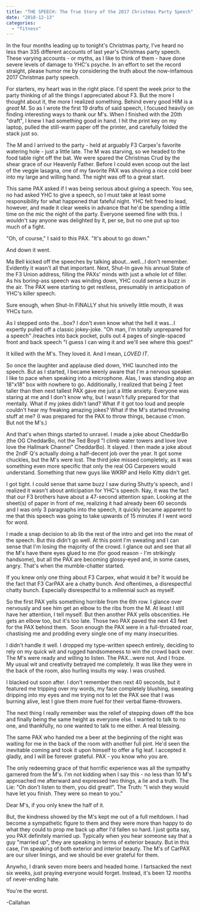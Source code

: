 ```yaml
---
title: "THE SPEECH: The True Story of the 2017 Christmas Party Speech"
date: "2018-12-13"
categories: 
  - "fitness"
---
```


In the four months leading up to tonight's Christmas party, I've heard no less than 335 different accounts of last year's Christmas party speech. These varying accounts - or myths, as I like to think of them - have done severe levels of damage to YHC's psyche. In an effort to set the record straight, please humor me by considering the truth about the now-infamous 2017 Christmas party speech. 

For starters, my heart was in the right place. I'd spent the week prior to the party thinking of all the things I appreciated about F3. But the more I thought about it, the more I realized something. Behind every good HIM is a _great_ M. So as I wrote the first 19 drafts of said speech, I focused heavily on finding interesting ways to thank our M's. When I finished with the 20th "draft", I knew I had something good in hand. I hit the print key on my laptop, pulled the still-warm paper off the printer, and carefully folded the stack just so. 

The M and I arrived to the party - held at arguably F3 Carpex's favorite watering hole - just a little late. The M was starving, so we headed to the food table right off the bat. We were spared the Christmas Crud by the shear grace of our Heavenly Father. Before I could even scoop out the last of the veggie lasagna, one of my favorite PAX was shoving a nice cold beer into my large and willing hand. The night was off to a great start.

This same PAX asked if I was being serious about giving a speech. You see, no had asked YHC to give a speech, so I must take at least some responsibility for what happened that fateful night. YHC felt freed to lead, however, and made it clear weeks in advance that he'd be spending a little time on the mic the night of the party. Everyone seemed fine with this. I wouldn't say anyone was delighted by it, per se, but no one put up too much of a fight. 

"Oh, of course," I said to this PAX. "It's about to go down."

And down it went. 

Ma Bell kicked off the speeches by talking about...well...I don't remember. Evidently it wasn't all that important. Next, Shut-In gave his annual State of the F3 Union address, filling the PAXs' minds with just a whole lot of filler. As his boring-ass speech was winding down, YHC could sense a buzz in the air. The PAX were starting to get restless, presumably in anticipation of YHC's killer speech. 

Sure enough, when Shut-In FINALLY shut his snivelly little mouth, it was YHCs turn. 

As I stepped onto the...box? I don't even know what the hell it was...I expertly pulled off a classic jokey-joke. "Oh man, I'm totally unprepared for a speech" /reaches into back pocket, pulls out 4 pages of single-spaced front and back speech "I guess I can wing it and we'll see where this goes!"

It killed with the M's. They loved it. And I mean, _LOVED IT_. 

So once the laughter and applause died down, YHC launched into the speech. But as I started, I became keenly aware that I'm a nervous speaker. I like to pace when speaking into a microphone. Alas, I was standing atop an 18"x18" box with nowhere to go. Additionally, I realized that being 2 feet taller than then next tallest PAX gave me just a little anxiety. Everyone was staring at me and I don't know why, but I wasn't fully prepared for that mentally. What if my jokes didn't land? What if it got too loud and people couldn't hear my freaking amazing jokes? What if the M's started throwing stuff at me? (I was prepared for the PAX to throw things, because c'mon. But not the M's.)

And that's when things started to unravel. I made a joke about CheddarBo (the OG CheddarBo, not the Ted Boyd "I climb water towers and love love love the Hallmark Channel" CheddarBo). It slayed. I then made a joke about the 2ndF Q's actually doing a half-decent job over the year. It got some chuckles, but the M's were lost. The third joke missed completely, as it was something even more specific that only the real OG Carpexers would understand. Something that new guys like WKRP and Hello Kitty didn't get. 

I got tight. I could sense that same buzz I saw during Shutty's speech, and I realized it wasn't about anticipation for YHC's speech. Nay, it was the fact that our F3 brothers have about a 47-second attention span. Looking at the sheet(s) of paper in front of me, realizing it had already been 60 seconds and I was only 3 paragraphs into the speech, it quickly became apparent to me that this speech was going to take upwards of 15 minutes if I went word for word. 

I made a snap decision to ab lib the rest of the intro and get into the meat of the speech. But this didn't go well. At this point I'm sweating and I can sense that I'm losing the majority of the crowd. I glance out and see that all the M's have there eyes glued to me (for good reason - I'm strikingly handsome), but all the PAX are becoming glossy-eyed and, in some cases, angry. That's when the mumble-chatter started. 

If you knew only one thing about F3 Carpex, what would it be? It would be the fact that F3 CarPAX are a chatty bunch. And oftentimes, a disrespectful chatty bunch. Especially disrespectful to a millennial such as myself. 

So the first PAX yells something horrible from the 6th row. I glance over nervously and see him get an elbow to the ribs from the M. At least I still have her attention, I tell myself. But then another PAX yells obscenities. He gets an elbow too, but it's too late. Those two PAX paved the next 43 feet for the PAX behind them.  Soon enough the PAX were in a full-throated roar, chastising me and prodding every single one of my many insecurities. 

I didn't handle it well. I dropped my type-written speech entirely, deciding to rely on my quick wit and rugged handsomeness to win the crowd back over. The M's were ready and willing to listen. The PAX...were not. And I froze. My usual wit and creativity betrayed me completely. It was like they were in the back of the room, also hurling insults my way. I was crushed. 

I blacked out soon after. I don't remember then next 40 seconds, but it featured me tripping over my words, my face completely blushing, sweating dripping into my eyes and me trying not to let the PAX see that I was burning alive, lest I give them more fuel for their verbal flame-throwers.

The next thing I really remember was the relief of stepping down off the box and finally being the same height as everyone else. I wanted to talk to no one, and thankfully, no one wanted to talk to me either. A real blessing. 

The same PAX who handed me a beer at the beginning of the night was waiting for me in the back of the room with another full pint. He'd seen the inevitable coming and took it upon himself to offer a fig leaf. I accepted it gladly, and I will be forever grateful. PAX - you know who you are. 

The only redeeming grace of that horrific experience was all the sympathy garnered from the M's. I'm not kidding when I say this - no less than 10 M's approached me afterward and expressed two things, a lie and a truth. The Lie: "Oh don't listen to them, you did great!". The Truth: "I wish they would have let you finish. They were so mean to you."

Dear M's, if you only knew the half of it. 

But, the kindness showed by the M's kept me out of a full meltdown. I had become a sympathetic figure to them and they were more than happy to do what they could to prop me back up after I'd fallen so hard. I just gotta say, you PAX definitely married up. Typically when you hear someone say that a guy "married up", they are speaking in terms of exterior beauty. But in this case, I'm speaking of both exterior and interior beauty. The M's of CarPAX are our silver linings, and we should be ever grateful for them.

Anywho, I drank seven more beers and headed home. I fartsacked the next six weeks, just praying everyone would forget. Instead, it's been 12 months of never-ending hate. 

You're the worst. 

\-Callahan
